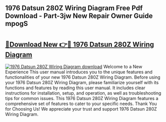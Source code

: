 ## 1976 Datsun 280Z Wiring Diagram Free Pdf Download - Part-3jw New Repair Owner Guide mpogS

# <h2><a href="http://dfmo7k.blite.top/?on=1976+Datsun+280Z+Wiring+Diagram">🔗Download New 👉🔴 1976 Datsun 280Z Wiring Diagram</a></h2>

[![1976 Datsun 280Z Wiring Diagram download](https://i.imgur.com/lujVjoI.png)](http://dfmo7k.blite.top/?on=1976+Datsun+280Z+Wiring+Diagram)
Welcome to a New Experience This user manual introduces you to the unique features and functionalities of your new 1976 Datsun 280Z Wiring Diagram. Before using your 1976 Datsun 280Z Wiring Diagram, please familiarize yourself with its functions and features by reading this user manual. It includes clear instructions for installation, setup, and operation, as well as troubleshooting tips for common issues. This 1976 Datsun 280Z Wiring Diagram features a comprehensive set of features to cater to your specific needs. Thank You for Choosing Us! We appreciate your trust and support 1976 Datsun 280Z Wiring Diagram.
